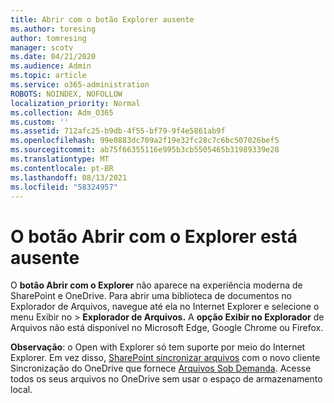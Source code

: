 ```yaml
---
title: Abrir com o botão Explorer ausente
ms.author: toresing
author: tomresing
manager: scotv
ms.date: 04/21/2020
ms.audience: Admin
ms.topic: article
ms.service: o365-administration
ROBOTS: NOINDEX, NOFOLLOW
localization_priority: Normal
ms.collection: Adm_O365
ms.custom: ''
ms.assetid: 712afc25-b9db-4f55-bf79-9f4e5861ab9f
ms.openlocfilehash: 99e0883dc709a2f19e32fc28c7c6bc507026bef5
ms.sourcegitcommit: ab75f66355116e995b3cb5505465b31989339e28
ms.translationtype: MT
ms.contentlocale: pt-BR
ms.lasthandoff: 08/13/2021
ms.locfileid: "58324957"
---
```

# <a name="the-open-with-explorer-button-is-missing"></a>O botão Abrir com o Explorer está ausente

O **botão Abrir com o Explorer** não aparece na experiência moderna de SharePoint e OneDrive. Para abrir uma biblioteca de documentos no Explorador de Arquivos, navegue até ela no Internet Explorer e selecione o menu Exibir no \> **Explorador de Arquivos.** A **opção Exibir no Explorador** de Arquivos não está disponível no Microsoft Edge, Google Chrome ou Firefox. 
  
**Observação**: o Open with Explorer só tem suporte por meio do Internet Explorer. Em vez disso, [SharePoint sincronizar arquivos](https://support.office.com/article/6de9ede8-5b6e-4503-80b2-6190f3354a88.aspx) com o novo cliente Sincronização do OneDrive que fornece [Arquivos Sob Demanda](https://support.office.com/article/0e6860d3-d9f3-4971-b321-7092438fb38e.aspx). Acesse todos os seus arquivos no OneDrive sem usar o espaço de armazenamento local. 
  

